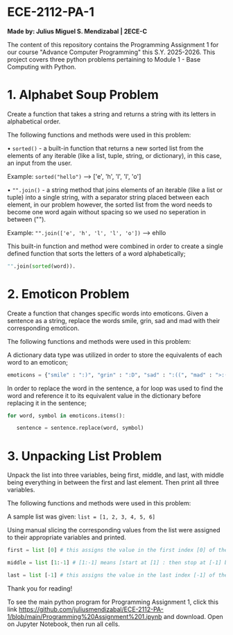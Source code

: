 # ECE-2112-PA-1

**Made by: Julius Miguel S. Mendizabal | 2ECE-C**

The content of this repository contains the Programming Assignment 1 for our course "Advance Computer Programming" this S.Y. 2025-2026. This project covers three python problems pertaining to Module 1 - Base Computing with Python.

# **1. Alphabet Soup Problem**

Create a function that takes a string and returns a string with its letters in alphabetical order.

The following functions and methods were used in this problem:

• `sorted()` - a built-in function that returns a new sorted list from the elements of any iterable (like a list, tuple, string, or dictionary), in this case, an input from the user. 

Example: `sorted("hello")` --> ['e', 'h', 'l', 'l', 'o']

• `"".join()` - a string method that joins elements of an iterable (like a list or tuple) into a single string, with a separator string placed between each element, in our problem however, the sorted list from the word needs to become one word again without spacing so we used no seperation in between ("").

Example: `"".join(['e', 'h', 'l', 'l', 'o'])` --> ehllo

This built-in function and method were combined in order to create a single defined function that sorts the letters of a word alphabetically;


```python
"".join(sorted(word)).
```

# **2. Emoticon Problem**

Create a function that changes specific words into emoticons. Given a sentence as a string, replace the words smile, grin, sad and mad with their corresponding emoticon.

The following functions and methods were used in this problem:

A dictionary data type was utilized in order to store the equivalents of each word to an emoticon;

```python
emoticons = {"smile" : ":)", "grin" : ":D", "sad" : ":((", "mad" : ">:(" }
```

In order to replace the word in the sentence, a for loop was used to find the word and reference it to its equivalent value in the dictionary before replacing it in the sentence;

```python
for word, symbol in emoticons.items():

   sentence = sentence.replace(word, symbol)
```

# **3. Unpacking List Problem**

Unpack the list into three variables, being first, middle, and last, with middle being everything in between the first and last element. Then print all three variables.

The following functions and methods were used in this problem:

A sample list was given:
`list = [1, 2, 3, 4, 5, 6]`

Using manual slicing the corresponding values from the list were assigned to their appropriate variables and printed.

```python
first = list [0] # this assigns the value in the first index [0] of the list to the variable "first"

middle = list [1:-1] # [1:-1] means [start at [1] : then stop at [-1] but exclude its value], therefore assigning all the values in the middle of the list to the variable "middle"

last = list [-1] # this assigns the value in the last index [-1] of the list to the variable "last"
```

Thank you for reading! 

To see the main python program for Programming Assignment 1, click this link https://github.com/juliusmendizabal/ECE-2112-PA-1/blob/main/Programming%20Assignment%201.ipynb and download. Open on Jupyter Notebook, then run all cells.
